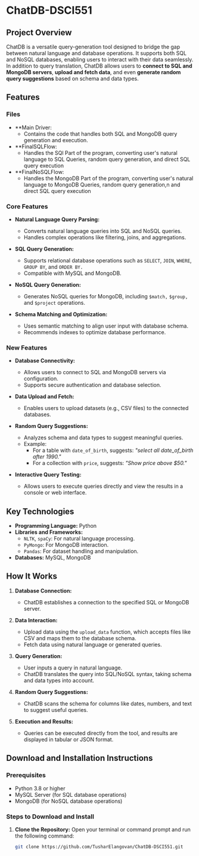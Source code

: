 # ChatDB-DSCI551

## Project Overview
ChatDB is a versatile query-generation tool designed to bridge the gap between natural language and database operations. It supports both SQL and NoSQL databases, enabling users to interact with their data seamlessly. In addition to query translation, ChatDB allows users to **connect to SQL and MongoDB servers**, **upload and fetch data**, and even **generate random query suggestions** based on schema and data types.

## Features

### Files
- **Main Driver: 
  - Contains the code that handles both SQL and MongoDB query generation and execution.
- **FinalSQLFlow:
  - Handles the SQl Part of the program, converting user's natural language to SQL Queries, random query       generation, and direct SQL query execution
- **FinalNoSQLFlow:
  - Handles the MongoDB Part of the program, converting user's natural language to MongoDB Queries, random     query generation,n and direct SQL query execution

### Core Features
- **Natural Language Query Parsing:**
  - Converts natural language queries into SQL and NoSQL queries.
  - Handles complex operations like filtering, joins, and aggregations.

- **SQL Query Generation:**
  - Supports relational database operations such as `SELECT`, `JOIN`, `WHERE`, `GROUP BY`, and `ORDER BY.`
  - Compatible with MySQL and MongoDB.

- **NoSQL Query Generation:**
  - Generates NoSQL queries for MongoDB, including `$match,` `$group,` and `$project` operations.

- **Schema Matching and Optimization:**
  - Uses semantic matching to align user input with database schema.
  - Recommends indexes to optimize database performance.

### New Features
- **Database Connectivity:**
  - Allows users to connect to SQL and MongoDB servers via configuration.
  - Supports secure authentication and database selection.

- **Data Upload and Fetch:**
  - Enables users to upload datasets (e.g., CSV files) to the connected databases.

- **Random Query Suggestions:**
  - Analyzes schema and data types to suggest meaningful queries.
  - Example:
    - For a table with `date_of_birth`, suggests: *"select all date_of_birth after 1990."*
    - For a collection with `price`, suggests: *"Show price above $50."*

- **Interactive Query Testing:**
  - Allows users to execute queries directly and view the results in a console or web interface.

## Key Technologies
- **Programming Language:** Python
- **Libraries and Frameworks:**
  - `NLTK`, `spaCy`: For natural language processing.
  - `PyMongo`: For MongoDB interaction.
  - `Pandas`: For dataset handling and manipulation.
- **Databases:** MySQL, MongoDB

## How It Works

1. **Database Connection:**
   - ChatDB establishes a connection to the specified SQL or MongoDB server.

2. **Data Interaction:**
   - Upload data using the `upload_data` function, which accepts files like CSV and maps them to the database schema.
   - Fetch data using natural language or generated queries.

3. **Query Generation:**
   - User inputs a query in natural language.
   - ChatDB translates the query into SQL/NoSQL syntax, taking schema and data types into account.

4. **Random Query Suggestions:**
   - ChatDB scans the schema for columns like dates, numbers, and text to suggest useful queries.

5. **Execution and Results:**
   - Queries can be executed directly from the tool, and results are displayed in tabular or JSON format.

## Download and Installation Instructions

### Prerequisites
- Python 3.8 or higher
- MySQL Server (for SQL database operations)
- MongoDB (for NoSQL database operations)

### Steps to Download and Install

1. **Clone the Repository:**
   Open your terminal or command prompt and run the following command:
   ```bash
   git clone https://github.com/TusharElangovan/ChatDB-DSCI551.git
   
